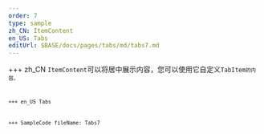 ```yaml
--- 
order: 7
type: sample
zh_CN: ItemContent
en_US: Tabs
editUrl: $BASE/docs/pages/tabs/md/tabs7.md
---
```


+++ zh_CN
<Code>ItemContent</Code>可以将居中展示内容，您可以使用它自定义<Code>TabItem<Code>的内容。

+++ en_US
Tabs

+++ SampleCode
fileName: Tabs7
